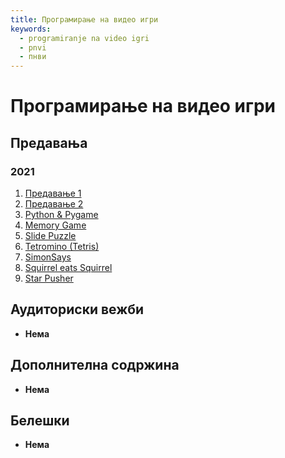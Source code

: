 ```yaml
---
title: Програмирање на видео игри
keywords:
  - programiranje na video igri
  - pnvi
  - пнви
---
```


# Програмирање на видео игри

## Предавања

### 2021

1. [Предавање 1](https://bbb-lb.finki.ukim.mk/playback/presentation/2.3/2abc83056e46324f3ebf38e461337fa9be081b73-1633366079065?meetingId=2abc83056e46324f3ebf38e461337fa9be081b73-1633366079065&fbclid=IwAR1ex2D9O3njN_cJpH52qsq1nwCg3mShFOEFDfv6MRbTosKITVxM1LHVr5Y)
2. [Предавање 2](https://bbb-lb.finki.ukim.mk/playback/presentation/2.3/84b4503ff76d9a0c1dd0547a02181efeb56b57d5-1634918968084?meetingId=84b4503ff76d9a0c1dd0547a02181efeb56b57d5-1634918968084&fbclid=IwAR2r38Ou7kALY877cyMg62EdLxXHf2Wl6Lzm7NTxfrYDhFNGe18lhZM0bZA)
3. [Python & Pygame](https://bbb-lb.finki.ukim.mk/playback/presentation/2.3/b36c6e5e58bcad3b8d39d06f40376f1786dd7fb6-1635521849022?meetingId=b36c6e5e58bcad3b8d39d06f40376f1786dd7fb6-1635521849022)
4. [Memory Game](https://bbb-lb.finki.ukim.mk/playback/presentation/2.3/eb3e4673c07c966979ad05be6ef8462ca7289815-1636128058550?meetingId=eb3e4673c07c966979ad05be6ef8462ca7289815-1636128058550)
5. [Slide Puzzle](https://bbb-lb.finki.ukim.mk/playback/presentation/2.3/8b0946892fcef76910fe73bcf4f140bbd86e8a74-1636735223866?meetingId=8b0946892fcef76910fe73bcf4f140bbd86e8a74-1636735223866)
6. [Tetromino (Tetris)](https://bbb-lb.finki.ukim.mk/playback/presentation/2.3/d607dbb529383f163cf7eb8cc5bfc3aed6f2d9c1-1639156400647)
7. [SimonSays](https://bbb-lb.finki.ukim.mk/playback/presentation/2.3/686ca2f0b434f631ef6ead928ea0734f1de05a9b-1637223065518?meetingId=686ca2f0b434f631ef6ead928ea0734f1de05a9b-1637223065518)
8. [Squirrel eats Squirrel](https://bbb-lb.finki.ukim.mk/playback/presentation/2.3/40e44ba898f20b110b5f39a4f83d6debf230db4f-1639759409731)
9. [Star Pusher](https://bbb-lb.finki.ukim.mk/playback/presentation/2.3/ea6a0e1c907e4424440ae2375bbda7bbaef41035-1640363064016)

## Аудиториски вежби

- **Нема**

## Дополнителна содржина

- **Нема**

## Белешки

- **Нема**
